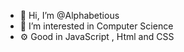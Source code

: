- 👋 Hi, I’m @Alphabetious
- 👀 I’m interested in Computer Science
- ⚙️ Good in JavaScript , Html and CSS


<!---
Alphabetious/Alphabetious is a ✨ special ✨ repository because its `README.md` (this file) appears on your GitHub profile.
You can click the Preview link to take a look at your changes.
--->
